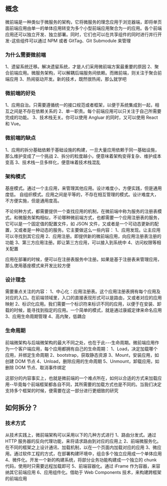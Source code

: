 ## 概念

微前端是一种类似于微服务的架构，它将微服务的理念应用于浏览器端，即将单页面前端应用由单一的单体应用转变为多个小型前端应用聚合为一的应用。各个前端应用还可以独立开发、独立部署。同时，它们也可以在共享组件的同时进行并行开发-这些组件可以通过 NPM 或者 GitTag、Git Submodule 来管理

### 为什么需要微前端

1、遗留系统迁移。解决遗留系统，才是人们采用微前端方案最重要的原因
2、聚合前端应用。微服务架构，可以解耦后端服务间依赖。而微前端，则关注于聚合前端应用
3、热闹驱动开发。新的技术，既然很热闹，那么就学吧

### 微前端的好处

1、应用自治。只需要遵循统一的接口规范或者框架，以便于系统集成到一起，相互之间是不存在依赖关系的
2、单一职责。每个前端应用可以只关注于自己所需要完成的功能。
3、技术栈无关。你可以使用 Angluar 的同时，又可以使用 React 和 Vue。

### 微前端的缺点

1、应用的拆分基础依赖于基础设施的构建，一旦大量应用依赖于同一基础设施，那么维护变成了一个挑战
2、拆分的粒度越小，便意味着架构变得复杂、维护成本变高
3、技术栈一旦多样化，便意味着技术栈混乱

### 架构模式

基座模式。通过一个主应用，来管理其他应用。设计难度小，方便实践，但是通用度低。
自组织模式。应用之间是平等的，不存在相互管理的模式。设计难度大，不方便实施，但是通用度高。

不论何种方式，都需要提供一个查找应用的机制，在微前端中称为服务的注册表模式。和微服务架构相似，不论哪种微前端方式，也都需要一个应用注册表的服务，它可以是一个固定值的配置文件，如 JSON 文件，又或者是一个可动态更新的配置，又或者是一种动态的服务。它主要做这么一些内容：
1、应用发现。让主应用可以寻找到其它应用
2、应用注册。即提供新的微前端应用，向应用注册表注册的功能
3、第三方应用注册。即让第三方应用，可以接入到系统中
4、访问权限等相关配置

应用在部署的时候，便可以在注册表服务中注册。如果是基于注册表来管理应用，那么使用基座模式来开发比较方便

### 设计理念

需要重点关注的内容：
1、中心化：应用注册表。这个应用注册表拥有每个应用及对应的入口。在前端领域里，入口的直接表现形式可以是路由，又或者对应的应用映射
2、标识化应用。我们需要一个标识符来标识不同的应用，以便于在安装、卸载的时候，能寻找到指定的应用。一个简单的模式，就是通过康威定律来命名应用
3、应用生命周期管理
4、高内聚，低耦合

### 生命周期

前端微架构与后端微架构的最大不同之处，也在于此---生命周期。微前端应用作为一个客户端应用，每个应用都拥有自己的生命周期：
1、Load，决定加载哪个应用，并绑定生命周期
2、bootstrap，获取静态资源
3、Mount，安装应用，如创建 DOM 节点
4、Unload，删除应用的生命周期
5、Unmount，卸载应用，如删除 DOM 节点、取消事件绑定

这部分的内容事实上，也就是微前端的一个难点所在，如何以合适的方式来加载应用--毕竟每个前端框架都各自不同，其所需要的加载方式也是不同的。当我们决定支持多个框架的时候，便需要在这一部分进行更细致的研究

## 如何拆分？

### 技术方式

从技术实践上，微前端架构可以采用以下的几种方式进行
1、路由分发式。通过 HTTP 服务器的反向代理功能，来将请求路由到对应的应用上
2、前端微服务化。在不同的框架之上设计通讯、加载机制，以在一个页面内加载对应的应用
3、微应用。通过软件工程的方式，在部署构建环境中，组合多个独立应用成一个单体应用
4、微件化。开发一个新的构建系统，将部分业务功能构建成一个独立的 chunk 代码，使用时只需要远程加载即可
5、前端容器化。通过 iFrame 作为容器，来容纳其它前端应用
6、应用组件化。借助于 Web Components 技术，来构建跨框架的前端应用
